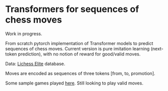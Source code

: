 # Transformers for sequences of chess moves

Work in progress.

From scratch pytorch implementation of Transformer models to predict sequences of chess moves. 
Current version is pure imitation learning (next-token prediction), with no notion of reward for 
good/valid moves.

Data: [Lichess Elite](https://database.nikonoel.fr/) database. 

Moves are encoded as sequences of three tokens [from, to, promotion]. 

Some sample games played [here](https://lichess.org/study/ZB0upGxH). Still looking to play valid moves.

